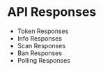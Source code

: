 # API Responses

  - Token Responses
  - Info Responses
  - Scan Responses
  - Ban Responses
  - Polling Responses

